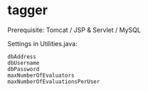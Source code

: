 # tagger

 Prerequisite:
 Tomcat / JSP & Servlet / MySQL
 
 Settings in Utilities.java:
	
	dbAddress
  	dbUsername
	dbPassword
	maxNumberOfEvaluators
	maxNumberOfEvaluationsPerUser
